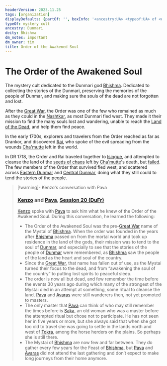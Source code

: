 ```yaml
---
headerVersion: 2023.11.25
tags: [organization]
displayDefaults: {partOf: '', boxInfo: '<ancestry:UA> <typeof:UA> of <deity:UA>'}
typeOf: mystery cult
ancestry: Dunmari
deity: Bhishma
dm_notes: important
dm_owner: tim
title: Order of the Awakened Soul
---
```

# The Order of the Awakened Soul

The mystery cult dedicated to the Dunmari god [Bhishma](<../../cosmology/gods/incorporeal-gods/dunmari-pantheon/bhishma.md>). Dedicated to collecting the stories of the Dunmari, preserving the memories of the people of Dunmar, and making sure the  souls of the dead are not forgotten and lost. 


After the [Great War](<../../events/1500s/great-war.md>), the Order was one of the few who remained as much as they could in the [Nashtkar](<../../gazetteer/greater-dunmar/dunmari-basin/nashtkar.md>), as most Dunmari fled west. They made it their mission to find the many souls lost and wandering, unable to reach the [Land of the Dead](<../../cosmology/multiverse/spiritual-realms/land-of-the-dead.md>), and help them find peace.

In the early 1700s, explorers and travelers from the Order reached as far as Drankor, and discovered [Rai](<../../people/pcs/great-war/rai.md>), who spoke of the evil spreading from the wounds [Cha'mutte](<../../people/extraplanar-powers/cha-mutte.md>) left in the world. 

In DR 1718, the Order and Rai traveled together to [Isingue](<../../gazetteer/istaros-watershed/isingue.md>), and attempted to cleanse the land of the [seeds of chaos](<../../cosmology/multiverse/seeds-of-chaos.md>) left by [Cha'mutte](<../../people/extraplanar-powers/cha-mutte.md>)'s death, but [failed](<../../events/1700s/1718/awakened-soul-disaster.md>). The few members of the Order that survived fled west, and scattered across [Eastern Dunmar](<../../gazetteer/greater-dunmar/realms/dunmar/eastern-dunmar/eastern-dunmar.md>) and [Central Dunmar](<../../gazetteer/greater-dunmar/realms/dunmar/central-dunmar/central-dunmar.md>), doing what they still could to tend the stories of the people. 

> [!warning]- Kenzo's conversation with Pava 
> 
> ### [Kenzo](<../../people/pcs/dunmar-fellowship/kenzo.md>) and [Pava](<../../people/dunmari/pava.md>), [Session 20 (DuFr)](<../../campaigns/dunmari-frontier/session-notes/session-20-dufr.md>)
> 
> [Kenzo](<../../people/pcs/dunmar-fellowship/kenzo.md>) spoke with [Pava](<../../people/dunmari/pava.md>) to ask him what he knew of the Order of the Awakened Soul. During this conversation, he learned the following:
> 
> - The Order of the Awakened Soul was the pre-[Great War](<../../events/1500s/great-war.md>) name of the Mystai of [Bhishma](<../../cosmology/gods/incorporeal-gods/dunmari-pantheon/bhishma.md>). When the order was founded in the years after [Bhishma](<../../cosmology/gods/incorporeal-gods/dunmari-pantheon/bhishma.md>) passed on from the mortal world and took up residence in the land of the gods, their mission was to tend to the soul of [Dunmar](<../../gazetteer/greater-dunmar/realms/dunmar/dunmar.md>), and especially to see that the stories of the people of [Dunmar](<../../gazetteer/greater-dunmar/realms/dunmar/dunmar.md>) were remembered, as [Bhishma](<../../cosmology/gods/incorporeal-gods/dunmari-pantheon/bhishma.md>) saw the people of the land as the heart and soul of the country. 
> - Since the [Great War](<../../events/1500s/great-war.md>), that name has fallen out of use, as the Mystai turned their focus to the dead, and from “awakening the soul of the country” to putting lost spirits to peaceful sleep.
> - The order is now all but dead, and few remember the time before the events 30 years ago during which many of the strongest of the Mystai died in an attempt at something, some ritual to cleanse the land. [Pava](<../../people/dunmari/pava.md>) and [Avaras](<../../people/dunmari/avaras.md>) were still wanderers then, not yet promoted to masters.
> - The only master that [Pava](<../../people/dunmari/pava.md>) can think of who may still remember the times before is [Saka](<../../people/dunmari/saka.md>), an old woman who was a master before the attempted ritual but chose not to participate. He has not seen her in five years or more, but she always said that when she got too old to travel she was going to settle in the lands north and west of [Tokra](<../../gazetteer/greater-dunmar/realms/dunmar/central-dunmar/tokra/tokra.md>), among the horse herders on the plains. So perhaps she is still there.
> - The Mystai of [Bhishma](<../../cosmology/gods/incorporeal-gods/dunmari-pantheon/bhishma.md>) are now few and far between. They do gather every few years for the Feast of [Bhishma](<../../cosmology/gods/incorporeal-gods/dunmari-pantheon/bhishma.md>), but [Pava](<../../people/dunmari/pava.md>) and [Avaras](<../../people/dunmari/avaras.md>) did not attend the last gathering and don’t expect to make long journeys from their home anymore.







